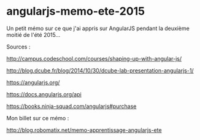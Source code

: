 # angularjs-memo-ete-2015
Un petit mémo sur ce que j'ai appris sur AngularJS pendant la deuxième moitié de l'été 2015...

Sources : 

http://campus.codeschool.com/courses/shaping-up-with-angular-js/

http://blog.dcube.fr/blog/2014/10/30/dcube-lab-presentation-angularjs-1/

https://angularjs.org/

https://docs.angularjs.org/api

https://books.ninja-squad.com/angularjs#purchase


Mon billet sur ce mémo :

http://blog.robomatix.net/memo-apprentissage-angularjs-ete

